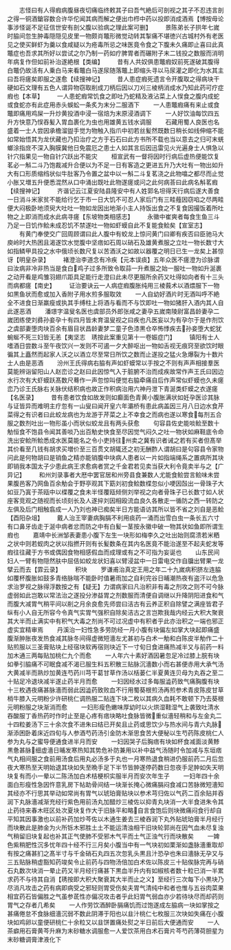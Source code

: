 <!-- { "loadSidebar": true } -->
　　志怪曰有人得瘕病腹昼夜切痛临终敕其子曰吾气絶后可剖视之其子不忍违言剖之得一铜酒鎗容数合许华佗闻其病而解之便出巾栉中药以投即消成酒焉【博按毋论事涉怪诞不足征信世安有剖父腹以验病之理此案可删】
　　景陈弟长子拱年七嵗时脇间忽生肿毒隠隠见皮里一物颇肖鼈形微觉动转其掣痛不堪徳兴古城村外有老医见之使买鲜虾为羹以食咸疑以为疮毒所忌之味医竟令食之下腹未久痛即止喜曰此真鼈症也吾求其所好以尝试之尔乃制一药如疗脾胃者而碾附子末二钱投之数服而消明年病复作但如前补治遂絶根【类编】
　　昔有人共奴俱患鼈瘕奴前死遂破其腹得白鼈仍故活有人乗白马来看鼈白马遂尿随落鼈上即缩头寻以马尿灌之即化为水其主曰吾将瘥矣即服之遂愈【续搜神记】
　　昔人患症瘕死遗言令开腹取之得病块干硬如石文理有五色人谓异物窃取削成刀柄后因以刀刈三棱柄消成水乃知此药可疗症瘕也【本草】
　　一人患蛇瘕常饥食之即吐乃蛇精及液沾菜上人悮食之腹内成蛇或食蛇亦有此症用赤头蜈蚣一条炙为末分二服酒下
　　一人患鼈瘕痛有来止或食鼈即痛用鸡屎一升炒黄投酒中浸一宿焙为末原浸酒调下
　　一人好饮油每饮四五升方快意乃悮吞髪入胃血裹化为虫也用雄黄五钱水调服
　　石藏用蜀人良医也名盛着一士人尝因承檐溜盥手觉为物触入指爪中初若丝髪然既数日稍长如线伸缩不能如常始悟其为龙伏藏也乃扣治疗之方于石石曰此方书所不载也当以意去之归可末蜣螂涂指庻不深入胸膜冀他日免震厄之患士人如其言后因迅雷见火光遍身士人惧急以针穴指果见一物自针穴跃出不能灾
　　桓宣武有一督将因时行病后虚热便能饮复茗必一斛二斗乃饱裁减升合便以为不足一日有客造之更进五升乃大吐有一物出如升大有口形质缩绉状似牛肚客乃令置之盆中以一斛二斗复茗浇之此物噏之都尽而止觉小胀又増五升便悉混然从口中涌出既吐此物遂瘥或问之此何病荅曰此病名斛茗瘕【续搜神记】
　　齐谐记云江夏安陆县隆安中有人姓郭名坦得天行病后遂大善食一日消斗米家贫不能给行乞于市一日大饥不可忍人家后门有三畦薤因窃啗之尽两畦便大闷极卧地须臾大吐吐一物如龙因出地渐小主人持饭出食之不复食因撮饭着所吐物之上即消而成水此病寻瘥【东坡物类相感志】
　　永徽中崔爽者每食生鱼三斗乃足一日饥作鲙未成忍饥不禁遂吐一物如虾蟆自此不复能食鲙矣【宣室志】
　　有黄门奉使交广回周顾谓曰此人腹中有蛟龙上惊问黄门曰卿有疾否曰臣驰马大庾岭时大热困且渴遂饮水觉腹中坚痞如石周以硝石及雄黄煮服之立吐一物长数寸大如指鳞甲具投之水中俄顷长数尺复以苦酒沃之如故以器覆之明日已生一龙矣上甚惊讶【明皇杂录】
　　褚澄治李道念有冷疾【元本误痰】五年众医不瘥澄为诊脉谓曰汝病非冷非热当是食白鸡子过多所致令取蒜一升煮服之始一服吐一物如升涎裹之动开看是鸡雏羽翅爪距具足能行走澄曰此未尽更服所余药又吐得如向者有十三头而病都瘥【南史】
　　证治要诀云一人病症瘕腹胀纯用三棱莪术以酒煨服下一物如黒鱼状而愈或加入香附子用水煎多服取效
　　一人自幼好酒片时无酒叫呼不絶全不进食日渐羸瘦或执其手缚柱上将酒与看而不与饮即吐一物如猪肝入酒内其人自此遂恶酒
　　潘璟字温叟名医也虞部员外郎张咸之妻孕五嵗南陵尉富昌龄妻孕二嵗团练使刘彞孙妾孕十有四月皆未育温叟视之曰疾也凡医妄以为有孕尔于是作剂饮之虞部妻堕肉块百余有眉目状昌龄妻梦二童子色漆黒仓卒怖悸疾去孙妾堕大蛇犹蜿蜒不死三妇皆无恙【夷坚志　琇按此案重见第十一卷娠症门】
　　镇阳有士人嗜酒日尝数斗至午夜饮兴一发则不可遏一夕大醉呕出一物如舌视无痕窍至欲饮时眼徧其上矗然而起家人沃之以酒立尽至常日所饮之数而止遂投之猛火急爆裂为十数片士人由是恶酒
　　汾州王氏得病右脇有声如虾蟆常以手按之不则有声声相接羣医莫能辨诣留阳山人赵峦诊之赵曰此因惊气入于脏腑不治而成疾故常作声王氏曰因边水行次有大虾蟆跃髙数尺蓦作一声忽惊叫便觉右脇牵痛自后作声常似虾蟆也久未瘥峦乃诊王氏脉右关脉伏结积病也故正作积病治用六神丹泄下青涎类虾蟆之衣遂瘥【名医录】
　　昔有患者饮食如故发则如癫面色青黄小腹胀满状如妊孕医诊其脉与证皆异而难明主疗忽有一山叟曰闻开皇六年灞桥有患此病盖因三月八日边水食芹菜得之有识者曰此蛟龙病也为龙游于芹菜之上不幸食之而病也遂以寒食每剂五合服之数剂吐出一物形虽小而状似蛟龙且有两头获愈
　　句容县佐史能啖鲙至数十觔恒食不饱县令闻其善啖乃出百觔史快食至尽因觉气闷久之吐一物状如麻鞋底令命洗出安鲙所鲙悉成水医莫能名之令小吏持往州卖之冀有识者诫之若有买者但髙举其价看至几钱有胡求买増价至三百贯文胡辄还之初无酬酢人谓胡曰是句容县令家物问此是何物胡曰是销鱼之精亦能销腹中块病人患者以一片如指端绳系之置病所其块即销我本国太子少患此病王求愈病者赏之千金君若见卖当获大利令竟卖半与之【广异记】
　　和州刘录事者大厯中罢官居和州旁县食兼数人尤能食鲙尝言鲙味未尝果腹邑客乃网鱼百余觔会于野亭观其下筯刘初食鲙数楪忽似小哽因嗀出一骨珠子大如豆乃寘于茶瓯中以楪覆之食未半怪覆瓯倾侧刘举视之向者骨珠子已长数寸如人状座客竞观之随视而长顷刻长及人遂捽刘因相殴流血良久各散走一循防之西一转防之左俱及后门相触翕成一人乃刘也神已痴矣半日方能语访其所以皆不省之刘自是恶鲙【酉阳杂俎】
　　戴人治王宰妻病胸膈不利用痰药一涌而出雪白虫一条长五六寸有口鼻牙齿走于涎中病者忿而防之中有白髪一茎按永徽中破一物其状如鱼即所谓生瘕也
　　嘉靖中长洲邹表妻患小腹下左生一块形如梅李久之吐出始则腐溃若米粞之状中则若蚬肉之状以指撚开则有长髪数条在其内名医竟不能治遂至不起夫蛇发等瘕往往藏于方书或偶因食物相感假血而成理或有之不可指为妄诞也
　　山东民间妇人一臂有物隠然肤中屈佶如蛟龙状妇喜以臂浸盆中一日雷电交作自牖出臂果一龙擘云而去【霏云录】
　　积块
　　罗谦甫治真定王用之年二十九嵗病积脐左连脇如覆杯腹胀如鼓多青络脉喘不能卧时值暑雨加之自利完谷日晡潮热夜有盗汗以危急求治罗视之脉得浮数按之有【疑无】力谓病家曰凡治积非有毒之剂攻之则不可今脉虚弱如此岂敢以常法治之遂投分渗益胃之剂数服而清便自调继以升降阴阳进食和气而腹大减胃气稍平间以削之月余良愈先师尝曰洁古有云养正积自除譬之满座皆君子纵有小人自无所容今令真气实胃气强积自除矣洁古之言岂欺我哉内经云大积大聚衰其大半而止满实中有积气大毒之剂尚不可过况虚中有积者乎此亦治积之一端也邪正虚实宜精审焉
　　丹溪治一妇性急多劳防经一月小腹有块偏左如掌大块起即痛盛腹渐肿胀夜发热食减其脉冬间得虚微短濇左尤甚初与白术一觔和白陈皮半觔作二十贴煎服以三圣膏贴块上经宿块软再宿则块近下一寸旬日食进痛热减半又与前药一料加木通三两每贴加桃仁九个而愈
　　一人年六十素好酒因暑忽足冷过膝上脘有块如拳引脇痛不可眠食减不渴已服生料五积散三贴脉沉濇数小而右甚便赤用大承气汤大黄减半而熟炒加黄连芍药川芎干葛甘草作汤以栝蒌仁半夏黄连贝母为丸吞之至二十贴足冷退块减半遂止药半月而愈
　　一妇因经水过多每服澁药致气痛胸腹有块十三枚遇夜痛甚脉濇而弱此因澁药致败血不行用蜀葵根煎汤再煎参术青皮陈皮甘草梢牛膝入元明粉少许研桃仁调热服二贴连下块二枚以其病久血耗不敢顿下乃去葵根元明粉服之块渐消而愈
　　一妇形瘦色嫩味厚幼时以火烘湿鞋湿气上袭致吐清水吞酸服丁香热药时作时止至是心疼有痞块略吐食脉皆微重似濇轻稍和与左金丸二十四粒姜汤下三十余次食不进朱曰结已开矣且止药或思饮少与热水间与青六丸脉渐添困卧着床近四旬与人参酒芍药汤引金防木渐思食苦大便秘以生芍药陈皮桃仁人参为丸与之蜜导便通食进半月而安
　　一妇因哭子后胸痞有块如杯食减面淡黄黪黒惫甚脉细虚濇日晡发寒热知其势危补防兼用以补中益气汤随时令加减与东垣痞气丸相间服之食前用汤食后用丸必汤多于丸也一月寒热退食稍进仍服前药二月后忽夜大寒热至天明始退其块如失至晩手足下半节皆肿遂停药数日忽夜手足肿如失天明块复有而小一晕以二陈汤加白术桔梗枳实服半月而安次年生子
　　一妇年四十余面白形瘦性急因忤意乳房下帖助骨间结一块渐长掩心微痛膈闷食减口苦脉微短濇知其经亦不行思其举动如常尚有胃气以琥珀膏贴块以参术芎归佐以气药二百余贴并吞润下丸脉濇减渐充经行紫色用前汤丸加醋炒三棱佐以抑青丸块消一大半食进朱令其止药待来春木旺区处次夏块复作大于旧脉平和略自言食饱后则块微痛闷食行却自平知其因事激也以前补药加炒芩佐以木通生姜去三棱吞润下丸外贴琥珀膏半月经行而块散此是肺金为火所铄木邪胜土土不能运清浊相干旧块轮郭尚在因气血未尽复浊气稍留旧块复起也补其正气使肺不受邪木气平而土气正浊气行而块散矣
　　一婢色紫稍肥性沉多忧年四十经不行三月矣小腹当中有一气块初如栗渐如盏脉濇重取却有按之痛甚扪之髙半寸与千金硝石丸四五次忽乳头黒且汁恐孕也朱曰濇脉无孕又与三五贴脉稍虚豁知药竣矣令止前药与四物汤倍加白术佐以陈皮三十贴俟脉完再与硝石丸数次块消一晕止药又半月经行痛甚下黒血半升内有如椒核者数十粒已消一半累求药不与待其自消【琇按即大积大聚衰其大半而止之义】至经行三次每下小黒块乃尽消凡攻击之药有病即病受之邪轻则胃受伤矣夫胃气清纯中和者也惟与五谷肉菜果相宜药石皆偏胜之气虽参茋性亦偏况攻击者乎此妇胃气弱血亦少若待块尽而却药则胃气之存者几希矣
　　一人作劳饮酒醉卧膈痛饥而过饱遂成左脇病一块如掌按之甚痛倦怠不食脉细濇沉弱不数此阴滞于阳也以韭汁桃仁七枚服三次块如失痛在小腹块如鸡卵以童便研桃仁十余粒又以韭饼置痛处熨之半日前后大便通而安
　　一人茶癖用石膏黄芩升麻为末砂糖水调服愈一人爱饮茶用白术石膏片芩芍药薄荷胆星为末砂糖调膏津液化下
